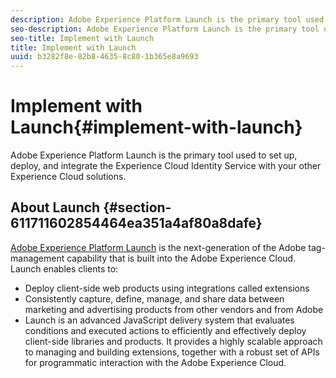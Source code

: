 ```yaml
---
description: Adobe Experience Platform Launch is the primary tool used to set up, deploy, and integrate the Experience Cloud Identity Service with your other Experience Cloud solutions.
seo-description: Adobe Experience Platform Launch is the primary tool used to set up, deploy, and integrate the Experience Cloud Identity Service with your other Experience Cloud solutions.
seo-title: Implement with Launch
title: Implement with Launch
uuid: b3282f8e-82b8-4635-8c80-1b365e8a9693
---
```


# Implement with Launch{#implement-with-launch}

Adobe Experience Platform Launch is the primary tool used to set up, deploy, and integrate the Experience Cloud Identity Service with your other Experience Cloud solutions.

## About Launch {#section-611711602854464ea351a4af80a8dafe}

[Adobe Experience Platform Launch](https://docs.adobelaunch.com/) is the next-generation of the Adobe tag-management capability that is built into the Adobe Experience Cloud. Launch enables clients to:

* Deploy client-side web products using integrations called extensions 
* Consistently capture, define, manage, and share data between marketing and advertising products from other vendors and from Adobe 
* Launch is an advanced JavaScript delivery system that evaluates conditions and executed actions to efficiently and effectively deploy client-side libraries and products. It provides a highly scalable approach to managing and building extensions, together with a robust set of APIs for programmatic interaction with the Adobe Experience Cloud.

